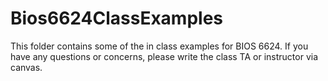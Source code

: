 # Bios6624ClassExamples

This folder contains some of the in class examples for BIOS 6624. If you have any questions or concerns, please write the class TA or instructor via canvas.
